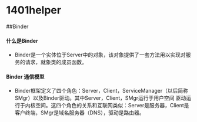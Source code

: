 1401helper
==========
##Binder 
#### 什么是Binder 
- Binder是一个实体位于Server中的对象，该对象提供了一套方法用以实现对服务的请求，就象类的成员函数。
####  Binder 通信模型
- Binder框架定义了四个角色：Server，Client，ServiceManager（以后简称SMgr）以及Binder驱动。其中Server，Client，SMgr运行于用户空间  驱动运行于内核空间。这四个角色的关系和互联网类似：Server是服务器，Client是客户终端，SMgr是域名服务器（DNS），驱动是路由器。
